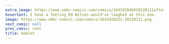 ```yaml
---
extra_image: https://www.smbc-comics.com/comics/164192840420220111after.png
hovertext: I have a feeling EO Wilson would've laughed at this one.
image: https://www.smbc-comics.com/comics/1641928351-20220111.png
next_comic: null
prev_comic: root
title: Hamlet
---
```


